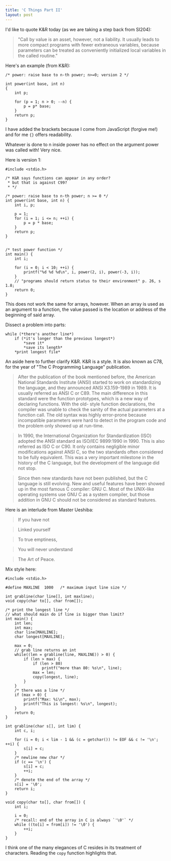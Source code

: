 ```yaml
---
title: 'C Things Part II'
layout: post
---
```


I'd like to quote K&R today (as we are taking a step back from SI204):

> "Call by value is an asset, however, not a liability. It usually leads to more compact programs with fewer extraneous variables, because parameters can be treated as conveniently initialized local variables in the called routine."

Here's an example (from K&R):

```
/* power: raise base to n-th power; n>=0; version 2 */

int power(int base, int n)
{
	int p;

	for (p = 1; n > 0; --n) {
		p = p* base;
	}
	return p;
}
```

I have added the brackets because I come from JavaScript (forgive me!) and for me `{}` offers readability.

Whatever is done to n inside power has no effect on the argument power was called with! Very nice. 

Here is version 1:

```
#include <stdio.h>

/* K&R says functions can appear in any order? 
 * but that is against C99?
 * */

/* power: raise base to n-th power; n >= 0 */
int power(int base, int n) {
	int i, p;

	p = 1;
	for (i = 1; i <= n; ++i) {
		p = p * base;
	}
	return p;
}


/* test power function */
int main() {
	int i;

	for (i = 0; i < 10; ++i) {
		printf("%d %d %d\n", i, power(2, i), power(-3, i));
	}
	// "programs should return status to their environment" p. 26, s 1.8;
	return 0;
}
```

This does not work the same for arrays, however. When an array is used as an argument to a function, the value passed is the location or address of the beginning of said array.

Dissect a problem into parts:

```
while (*there's another line*)
	if (*it's longer than the previous longest*)
		*save it*
		*save its length*
	*print longest file*
```

An aside here to further clarify K&R. K&R is a style. It is also known as C78, for the year of "The C Programming Language" publication.

>    After the publication of the book mentioned before, the American National
     Standards Institute (ANSI) started to work on standardizing the language,
     and they announced ANSI X3.159-1989 in 1989.  It is usually referred as
     ANSI C or C89.  The main difference in this standard were the function
     prototypes, which is a new way of declaring functions.  With the old-
     style function declarations, the compiler was unable to check the sanity
     of the actual parameters at a function call.  The old syntax was highly
     error-prone because incompatible parameters were hard to detect in the
     program code and the problem only showed up at run-time.

>    In 1990, the International Organization for Standardization (ISO) adopted
     the ANSI standard as ISO/IEC 9899:1990 in 1990.  This is also referred as
     ISO C or C90.  It only contains negligible minor modifications against
     ANSI C, so the two standards often considered to be fully equivalent.
     This was a very important milestone in the history of the C language, but
     the development of the language did not stop.

>    Since then new standards have not been published, but the C language is
     still evolving.  New and useful features have been showed up in the most
     famous C compiler: GNU C.  Most of the UNIX-like operating systems use
     GNU C as a system compiler, but those addition in GNU C should not be
     considered as standard features.


Here is an interlude from Master Ueshiba:

> If you have not

> Linked yourself

> To true emptiness,

> You will never understand

> The Art of Peace.

Mix style here:

```
#include <stdio.h>

#define MAXLINE  1000 	/* maximum input line size */

int grabline(char line[], int maxline);
void copy(char to[], char from[]);

/* print the longest line */
// what should main do if line is bigger than limit?
int main() {
	int len;
	int max;
	char line[MAXLINE];
	char longest[MAXLINE];

	max = 0;
	// grab line returns an int 
	while((len = grabline(line, MAXLINE)) > 0) {
		if (len > max) {
			if (len > 80)
				printf("more than 80: %s\n", line);
			max = len;
			copy(longest, line);
		}
	}
	/* there was a line */
	if (max > 0) {
		printf("Max: %i\n", max);
		printf("This is longest: %s\n", longest);
	}
	return 0;
}

int grabline(char s[], int lim) {
	int c, i;

	for (i = 0; i < lim - 1 && (c = getchar()) != EOF && c != '\n'; ++i) {
		s[i] = c;
	}
	/* newline new char */
	if (c == '\n') {
		s[i] = c;
		++i;
	}
	/* denote the end of the array */
	s[i] = '\0';
	return i;
}

void copy(char to[], char from[]) {
	int i;

	i = 0;
	/* recall: end of the array in C is always `'\0'` */
	while ((to[i] = from[i]) != '\0') {
		++i;
	}
}
```

I think one of the many elegances of C resides in its treatment of characters. Reading the `copy` function highlights that. 
